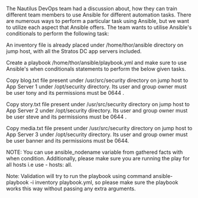 The Nautilus DevOps team had a discussion about, how they can train different team members to use Ansible for different automation tasks. There are numerous ways to perform a particular task using Ansible, but we want to utilize each aspect that Ansible offers. The team wants to utilise Ansible's conditionals to perform the following task:


An inventory file is already placed under /home/thor/ansible directory on jump host, with all the Stratos DC app servers included.


Create a playbook /home/thor/ansible/playbook.yml and make sure to use Ansible's when conditionals statements to perform the below given tasks.


Copy blog.txt file present under /usr/src/security directory on jump host to App Server 1 under /opt/security directory. Its user and group owner must be user tony and its permissions must be 0644 .


Copy story.txt file present under /usr/src/security directory on jump host to App Server 2 under /opt/security directory. Its user and group owner must be user steve and its permissions must be 0644 .


Copy media.txt file present under /usr/src/security directory on jump host to App Server 3 under /opt/security directory. Its user and group owner must be user banner and its permissions must be 0644.


NOTE: You can use ansible_nodename variable from gathered facts with when condition. Additionally, please make sure you are running the play for all hosts i.e use - hosts: all.


Note: Validation will try to run the playbook using command ansible-playbook -i inventory playbook.yml, so please make sure the playbook works this way without passing any extra arguments.